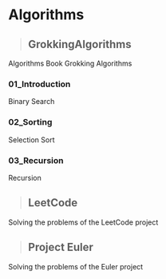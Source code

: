 Algorithms 
=========================   

>## GrokkingAlgorithms
Algorithms Book Grokking Algorithms
### 01_Introduction
Binary Search

### 02_Sorting
Selection Sort

### 03_Recursion
Recursion

>## LeetCode
Solving the problems of the LeetCode project

>## Project Euler 
Solving the problems of the Euler project
